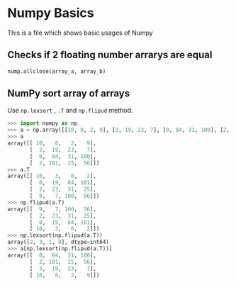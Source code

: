 # Numpy Basics

This is a file which shows basic usages of Numpy

## Checks if 2 floating number arrarys are equal

```python
nump.allclose(array_a, array_b)
```

## NumPy sort array of arrays

Use `np.lexsort` , `.T`  and `np.flipud` method.

```python
>>> import numpy as np
>>> a = np.array([[10, 0, 2, 9], [3, 19, 23, 7], [0, 84, 31, 100], [2, 101, 25, 56]])
>>> a
array([[ 10,   0,   2,   9],
       [  3,  19,  23,   7],
       [  0,  84,  31, 100],
       [  2, 101,  25,  56]])
>>> a.T
array([[ 10,   3,   0,   2],
       [  0,  19,  84, 101],
       [  2,  23,  31,  25],
       [  9,   7, 100,  56]])
>>> np.flipud(a.T)
array([[  9,   7, 100,  56],
       [  2,  23,  31,  25],
       [  0,  19,  84, 101],
       [ 10,   3,   0,   2]])
>>> np.lexsort(np.flipud(a.T))
array([2, 3, 1, 0], dtype=int64)
>>> a[np.lexsort(np.flipud(a.T))]
array([[  0,  84,  31, 100],
       [  2, 101,  25,  56],
       [  3,  19,  23,   7],
       [ 10,   0,   2,   9]])
```

